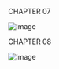 CHAPTER 07

![image](https://github.com/JUVING/WindowsFormApp/assets/129962308/60e3c763-c2ff-47be-96b9-65d5614961a0)


CHAPTER 08

![image](https://github.com/JUVING/WindowsFormApp/assets/129962308/da0a0a70-e9bf-4522-8277-96ea453523bd)
